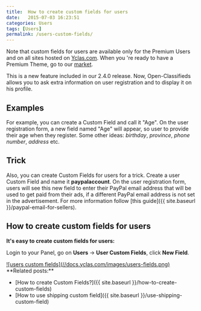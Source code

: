 ```yaml
---
title:  How to create custom fields for users
date:   2015-07-03 16:23:51
categories: Users
tags: [Users]
permalink: /users-custom-fields/
---
```

<div class="alert alert-warning">
<strong><i class="glyphicon glyphicon-warning-sign"></i> </strong> Note that custom fields for users are available only for the Premium Users and on all sites hosted on <a href="https://yclas.com">Yclas.com</a>. When you 're ready to have a Premium Theme, go to our <a href="http://open-classifieds.com/market/">market</a>.
</div>

This is a new feature included in our 2.4.0 release. Now, Open-Classifieds allows you to ask extra information on user registration and to display it on his profile.

## Examples

For example, you can create a Custom Field and call it "Age". On the user registration form, a new field named "Age" will appear, so user to provide their age when they register. Some other ideas: _birthday_, _province_, _phone number_, _address_ etc.

## Trick

Also, you can create Custom Fields for users for a trick. Create a user Custom Field and name it **paypalaccount**. On the user registration form, users will see this new field to enter their PayPal email address that will be used to get paid from their ads, if a different PayPal email address is not set in the advertisement. For more information follow [this guide]({{ site.baseurl }}/paypal-email-for-sellers).

## How to create custom fields for users

**It's easy to create custom fields for users:**

Login to your Panel, go on **Users** -> **User Custom Fields**, click **New Field**. 

<a href="{{ site.baseurl }}/images/users-fields.png" class="thumbnail gallery-item" data-gallery>
![users custom fields](//docs.yclas.com/images/users-fields.png)
</a>

<br>
**Related posts:**

+ [How to create Custom Fields?]({{ site.baseurl }}/how-to-create-custom-fields)
+ [How to use shipping custom field]({{ site.baseurl }}/use-shipping-custom-field)